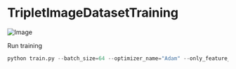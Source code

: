 # TripletImageDatasetTraining

![Image](https://user-images.githubusercontent.com/50166164/202942637-e3674ee5-56ae-4ffb-830d-d5e42fb91072.PNG)

Run training 
```python
python train.py --batch_size=64 --optimizer_name="Adam" --only_feature_embeddings=True --only_target_labels=True 
```
